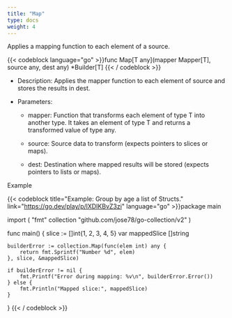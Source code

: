```yaml
---
title: "Map"
type: docs
weight: 4
---
```


Applies a mapping function to each element of a source.

{{< codeblock  language="go" >}}func Map[T any](mapper Mapper[T], source any, dest any) *Builder[T]
{{< / codeblock  >}}

* Description: Applies the mapper function to each element of source and stores the results in dest.
* Parameters:
    
    * mapper: Function that transforms each element of type T into another type. It takes an element of type T and returns a transformed value of type any.

    * source: Source data to transform (expects pointers to slices or maps).

    * dest: Destination where mapped results will be stored (expects pointers to lists or maps).

Example

{{< codeblock title="Example: Group by age a list of Structs." link="https://go.dev/play/p/lXDIKBvZ3zi" language="go" >}}package main

import (
	"fmt"
	collection "github.com/jose78/go-collection/v2"
)

func main() {
	slice := []int{1, 2, 3, 4, 5}
	var mappedSlice []string

	builderError := collection.Map(func(elem int) any {
		return fmt.Sprintf("Number %d", elem)
	}, slice, &mappedSlice)

	if builderError != nil {
		fmt.Printf("Error during mapping: %v\n", builderError.Error())
	} else {
		fmt.Println("Mapped slice:", mappedSlice)
	}
}
{{< / codeblock  >}}
